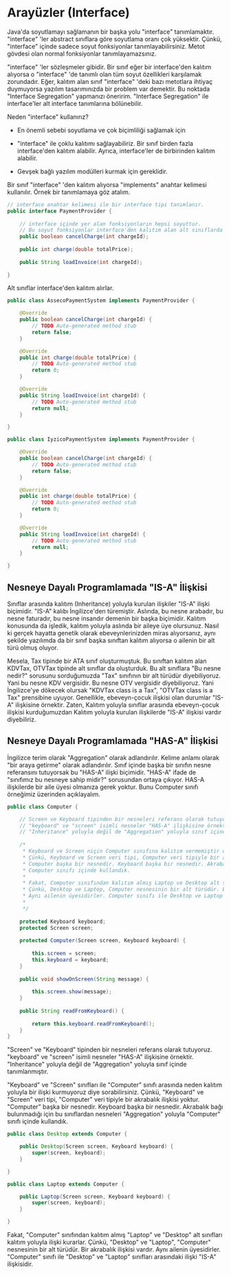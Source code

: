 # Arayüzler (Interface)

Java&#39;da soyutlamayı sağlamanın bir başka yolu &quot;interface&quot; tanımlamaktır. &quot;interface&quot; &#39;ler abstract sınıflara göre soyutlama oranı çok yüksektir. Çünkü, &quot;interface&quot; içinde sadece soyut fonksiyonlar tanımlayabilirsiniz. Metot gövdesi olan normal fonksiyonlar tanımlayamazsınız.

&quot;interface&quot; &#39;ler sözleşmeler gibidir. Bir sınıf eğer bir interface&#39;den kalıtım alıyorsa o &quot;interface&quot; &#39;de tanımlı olan tüm soyut özellikleri karşılamak zorundadır. Eğer, kalıtım alan sınıf &quot;interface&quot; &#39;deki bazı metotlara ihtiyaç duymuyorsa yazılım tasarımınızda bir problem var demektir. Bu noktada &quot;Interface Segregation&quot; yapmanızı öneririm. &quot;Interface Segregation&quot; ile interface&#39;ler alt interface tanımlarına bölünebilir.

Neden &quot;interface&quot; kullanırız?

- En önemli sebebi soyutlama ve çok biçimliliği sağlamak için

- &quot;interface&quot; ile çoklu kalıtımı sağlayabiliriz. Bir sınıf birden fazla interface&#39;den kalıtım alabilir. Ayrıca, interface&#39;ler de birbirinden kalıtım alabilir.

- Gevşek bağlı yazılım modülleri kurmak için gereklidir.

  

Bir sınıf &quot;interface&quot; &#39;den kalıtım alıyorsa &quot;implements&quot; anahtar kelimesi kullanılır. Örnek bir tanımlamaya göz atalım.

````java
// interface anahtar kelimesi ile bir interface tipi tanımlanır.
public interface PaymentProvider {
	
	// interface içinde yer alan fonksiyonların hepsi soyuttur.
	// Bu soyut fonksiyonlar interface'den kalıtım alan alt sınıflarda doldurulur.
	public boolean cancelCharge(int chargeId);
	
	public int charge(double totalPrice);
	
	public String loadInvoice(int chargeId);
	
}
````



Alt sınıflar interface&#39;den kalıtım alırlar.

````java
public class AssecoPaymentSystem implements PaymentProvider {

	@Override
	public boolean cancelCharge(int chargeId) {
		// TODO Auto-generated method stub
		return false;
	}

	@Override
	public int charge(double totalPrice) {
		// TODO Auto-generated method stub
		return 0;
	}

	@Override
	public String loadInvoice(int chargeId) {
		// TODO Auto-generated method stub
		return null;
	}

}

public class IyzicoPaymentSystem implements PaymentProvider {

	@Override
	public boolean cancelCharge(int chargeId) {
		// TODO Auto-generated method stub
		return false;
	}

	@Override
	public int charge(double totalPrice) {
		// TODO Auto-generated method stub
		return 0;
	}

	@Override
	public String loadInvoice(int chargeId) {
		// TODO Auto-generated method stub
		return null;
	}

}
````

## Nesneye Dayalı Programlamada &quot;IS-A&quot; İlişkisi

Sınıflar arasında kalıtım (Inheritance) yoluyla kurulan ilişkiler &quot;IS-A&quot; ilişki biçimidir. &quot;IS-A&quot; kalıbı İngilizce&#39;den türemiştir. Aslında, bu nesne arabadır, bu nesne faturadır, bu nesne insandır demenin bir başka biçimidir. Kalıtım konusunda da işledik, kalıtım yoluyla aslında bir aileye üye olursunuz. Nasıl ki gerçek hayatta genetik olarak ebeveynlerinizden miras alıyorsanız, aynı şekilde yazılımda da bir sınıf başka sınıftan kalıtım alıyorsa o ailenin bir alt türü olmuş oluyor.

Mesela, Tax tipinde bir ATA sınıf oluşturmuştuk. Bu sınıftan kalıtım alan KDVTax, OTVTax tipinde alt sınıflar da oluşturduk. Bu alt sınıflara &quot;Bu nesne nedir?&quot; sorusunu sorduğumuzda &quot;Tax&quot; sınıfının bir alt türüdür diyebiliyoruz. Yani bu nesne KDV vergisidir. Bu nesne OTV vergisidir diyebiliyoruz. Yani İngilizce&#39;ye dökecek olursak &quot;KDVTax class is a Tax&quot;, &quot;OTVTax class is a Tax&quot; prensibine uyuyor. Genellikle, ebeveyn-çocuk ilişkisi olan durumlar &quot;IS-A&quot; ilişkisine örnektir. Zaten, Kalıtım yoluyla sınıflar arasında ebeveyn-çocuk ilişkisi kurduğumuzdan Kalıtım yoluyla kurulan ilişkilerde &quot;IS-A&quot; ilişkisi vardır diyebiliriz.

## Nesneye Dayalı Programlamada &quot;HAS-A&quot; İlişkisi

İngilizce terim olarak &quot;Aggregation&quot; olarak adlandırılır. Kelime anlamı olarak &quot;bir araya getirme&quot; olarak adlandırılır. Sınıf içinde başka bir sınıfın nesne referansını tutuyorsak bu &quot;HAS-A&quot; ilişki biçimidir. &quot;HAS-A&quot; ifade de &quot;sınıfımız bu nesneye sahip midir?&quot; sorusundan ortaya çıkıyor. HAS-A ilişkilerde bir aile üyesi olmanıza gerek yoktur. Bunu Computer sınıfı örneğimiz üzerinden açıklayalım.



````java
public class Computer {

	// Screen ve Keyboard tipinden bir nesneleri referans olarak tutuyoruz.
	// "keyboard" ve "screen" isimli nesneler "HAS-A" ilişkisine örnektir.
	// "Inheritance" yoluyla değil de "Aggregation" yoluyla sınıf içinde tanımlanmıştır.
	
	/*
	 * Keyboard ve Screen niçin Computer sınıfına kalıtım vermemiştir diye sorabilirsiniz.
	 * Çünkü, Keyboard ve Screen veri tipi, Computer veri tipiyle bir akrabalık ilişkisi yoktur.
	 * Computer başka bir nesnedir. Keyboard başka bir nesnedir. Akrabalık bağı bulunmadığı için bu sınıflardan nesneleri "Aggregation" yoluyla
	 * Computer sınıfı içinde kullandık.
	 * 
	 * Fakat, Computer sınıfından kalıtım almış Laptop ve Desktop alt sınıfları kalıtım oluyla ilişki kurarlar.
	 * Çünkü, Desktop ve Laptop, Computer nesnesinin bir alt türüdür. Bir akrabalık ilişkisi vardır. 
	 * Aynı ailenin üyesidirler. Computer sınıfı ile Desktop ve Laptop sınıfları arasındaki ilişki "IS-A" ilişkisidir.
	 * 
	 */
	
	protected Keyboard keyboard;
	protected Screen screen;
	
	protected Computer(Screen screen, Keyboard keyboard) {
		
		this.screen = screen;
		this.keyboard = keyboard;
	}
	
	public void showOnScreen(String message) {
		
		this.screen.show(message);
	}
	
	public String readFromKeyboard() {
		
		return this.keyboard.readFromKeyboard();
	}
}

````



&quot;Screen&quot; ve &quot;Keyboard&quot; tipinden bir nesneleri referans olarak tutuyoruz. &quot;keyboard&quot; ve &quot;screen&quot; isimli nesneler &quot;HAS-A&quot; ilişkisine örnektir. &quot;Inheritance&quot; yoluyla değil de &quot;Aggregation&quot; yoluyla sınıf içinde tanımlanmıştır.

&quot;Keyboard&quot; ve &quot;Screen&quot; sınıfları ile &quot;Computer&quot; sınıfı arasında neden kalıtım yoluyla bir ilişki kurmuyoruz diye sorabilirsiniz. Çünkü, &quot;Keyboard&quot; ve &quot;Screen&quot; veri tipi, &quot;Computer&quot; veri tipiyle bir akrabalık ilişkisi yoktur. &quot;Computer&quot; başka bir nesnedir. Keyboard başka bir nesnedir. Akrabalık bağı bulunmadığı için bu sınıflardan nesneleri &quot;Aggregation&quot; yoluyla &quot;Computer&quot; sınıfı içinde kullandık.

````java
public class Desktop extends Computer {

	public Desktop(Screen screen, Keyboard keyboard) {
		super(screen, keyboard);
	}

}

public class Laptop extends Computer {

	public Laptop(Screen screen, Keyboard keyboard) {
		super(screen, keyboard);
	}

}
````



Fakat, &quot;Computer&quot; sınıfından kalıtım almış &quot;Laptop&quot; ve &quot;Desktop&quot; alt sınıfları kalıtım yoluyla ilişki kurarlar. Çünkü, &quot;Desktop&quot; ve &quot;Laptop&quot;, &quot;Computer&quot; nesnesinin bir alt türüdür. Bir akrabalık ilişkisi vardır. Aynı ailenin üyesidirler. &quot;Computer&quot; sınıfı ile &quot;Desktop&quot; ve &quot;Laptop&quot; sınıfları arasındaki ilişki &quot;IS-A&quot; ilişkisidir.

